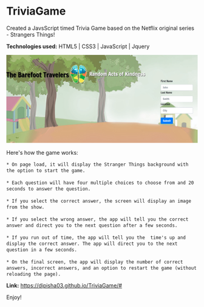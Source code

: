 # TriviaGame

Created a JavsScript timed Trivia Game based on the Netflix original series - Strangers Things!  

<b>Technologies used:</b> HTML5 | CSS3 | JavaScript | Jquery 

![Alt text](https://raw.githubusercontent.com/dipisha03/TheBareFootTravelers/master/assets/images/barefoot.png "trivia")

Here's how the game works:

	* On page load, it will display the Stranger Things background with the option to start the game. 

	* Each question will have four multiple choices to choose from and 20 seconds to answer the question. 

	* If you select the correct answer, the screen will display an image from the show. 

	* If you select the wrong answer, the app will tell you the correct answer and direct you to the next question after a few seconds.  

	* If you run out of time, the app will tell you the  time's up and display the correct answer. The app will direct you to the next question in a few seconds. 

	* On the final screen, the app will display the number of correct answers, incorrect answers, and an option to restart the game (without reloading the page).

<b>Link:</b> https://dipisha03.github.io/TriviaGame/#

Enjoy! 